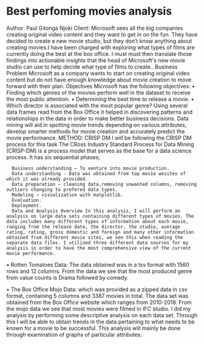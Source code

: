 # Best perfoming movies analysis

Author: Paul Gitonga Njoki
Client: Microsoft sees all the big companies creating original video content and they want to get in on the fun. They have decided to create a new movie studio, but they don’t know anything about creating movies.I have been charged with exploring what types of films are currently doing the best at the box office. I must must then translate those findings into actionable insights that the head of Microsoft's new movie studio can use to help decide what type of films to create.. Business Problem Microsoft as a company wants to start on creating original video content but do not have enough knowledge about movie creation to move forward with their plan. Objectives Microsoft has the following objectives: • Finding which genres of the movies perform well in the dataset to receive the most public attention. • Determining the best time to release a movie. • Which director is associated with the most popular genre? Using several data frames read from the Box Office it helped in discovering patterns and relationships in the data in order to make better business decisions. Data mining will aid in spotting movie trends depending on various attributes, develop smarter methods for movie creation and accurately predict the movie performance. METHOD: CRISP DM I will be following the CRISP DM process for this task The CRoss Industry Standard Process for Data Mining (CRISP-DM) is a process model that serves as the base for a data science process. It has six sequential phases;

      Business understanding – To venture into movie production.
      Data understanding - Data was obtained from top movie wesites of which it was already provided.
      Data preparation – cleaning data,removing unwanted columns, removing outliers changing to prefered data types.
      Modeling – visualization with matplotlib.
      Evaluation.
      Deployment.
      Data and Analysis Overview In this analysis, I will perform an analysis on large data sets containing different types of movies. The data includes many different types of information about each movie, ranging from the release date, the director, the studio, average rating, rating, gross domestic and foreign and many other information obtained from different movie sites, we see this when reading the separate data files. I utilized three different data sources for my analysis in order to have the most comprehensive view of the current movie performance.

• Rotten Tomatoes Data: The data obtained was in a tsv format with 1560 rows and 12 columns. From the data we see that the most produced genre from value counts is Drama followed by comedy.

• The Box Office Mojo Data: which was provided as a zipped data in csv format, containing 5 columns and 3387 movies in total. The data set was obtained from the Box Office website which ranges from 2010-2018. From the mojo data we see that most movies were filmed in IFC studio.
 I did my analysis by performing some descriptive analysis on each data set. Through this I will be able to obtain trends in the data pertaining to what needs to be known for a movie to be successful. This analysis will mainly be done through examination of graphs of particular attributes.
